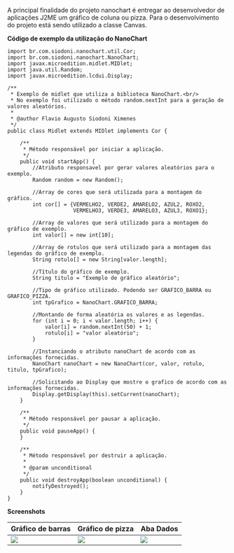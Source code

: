 A principal finalidade do projeto nanochart é entregar ao desenvolvedor de aplicações J2ME um gráfico de coluna ou pizza.
Para o desenvolvimento do projeto está sendo utilizado a classe Canvas.

**Código de exemplo da utilização do NanoChart**

```
import br.com.siodoni.nanochart.util.Cor;
import br.com.siodoni.nanochart.NanoChart;
import javax.microedition.midlet.MIDlet;
import java.util.Random;
import javax.microedition.lcdui.Display;

/**
 * Exemplo de midlet que utiliza a biblioteca NanoChart.<br/>
 * No exemplo foi utilizado o método random.nextInt para a geração de valores aleatórios.
 *
 * @author Flavio Augusto Siodoni Ximenes
 */
public class Midlet extends MIDlet implements Cor {

    /**
     * Método responsável por iniciar a aplicação.
     */
    public void startApp() {
        //Atributo responsavel por gerar valores aleatórios para o exemplo.
        Random random = new Random();

        //Array de cores que será utilizada para a montagem do gráfico.
        int cor[] = {VERMELHO2, VERDE2, AMARELO2, AZUL2, ROXO2,
                     VERMELHO3, VERDE3, AMARELO3, AZUL3, ROXO1};

        //Array de valores que será utilizado para a montagem do gráfico de exemplo.
        int valor[] = new int[10];

        //Array de rotulos que será utilizado para a montagem das legendas do gráfico de exemplo.
        String rotulo[] = new String[valor.length];

        //Título do gráfico de exemplo.
        String titulo = "Exemplo de gráfico aleatório";

        //Tipo de gráfico utilizado. Podendo ser GRAFICO_BARRA ou GRAFICO_PIZZA.
        int tpGrafico = NanoChart.GRAFICO_BARRA;

        //Montando de forma aleatória os valores e as legendas.
        for (int i = 0; i < valor.length; i++) {
            valor[i] = random.nextInt(50) + 1;
            rotulo[i] = "valor aleatório";
        }

        //Instanciando o atributo nanoChart de acordo com as informações fornecidas.
        NanoChart nanoChart = new NanoChart(cor, valor, rotulo, titulo, tpGrafico);

        //Solicitando ao Display que mostre o grafico de acordo com as informações fornecidas.
        Display.getDisplay(this).setCurrent(nanoChart);
    }

    /**
     * Método responsável por pausar a aplicação.
     */
    public void pauseApp() {
    }

    /**
     * Método responsável por destruir a aplicação.
     *
     * @param unconditional
     */
    public void destroyApp(boolean unconditional) {
        notifyDestroyed();
    }
}
```


**Screenshots**

|Gráfico de barras|Gráfico de pizza|Aba Dados|
|:-----------------|:----------------|:--------|
|<img src='http://img511.imageshack.us/img511/2023/graficobarras.png' />|<img src='http://img716.imageshack.us/img716/4180/graficopizza.png' />|<img src='http://img101.imageshack.us/img101/7090/abadados.png' />|